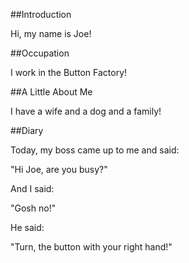 ##Introduction

Hi, my name is Joe!

##Occupation

I work in the Button Factory!

##A Little About Me

I have a wife and a dog and a family!

##Diary

Today, my boss came up to me and said:

"Hi Joe, are you busy?"

And I said:

"Gosh no!"

He said:

"Turn, the button with your right hand!"
